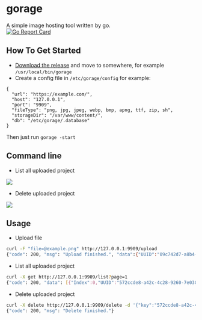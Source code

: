 # gorage
A simple image hosting tool written by go.  
[![Go Report Card](https://goreportcard.com/badge/github.com/moonagic/gorage)](https://goreportcard.com/report/github.com/moonagic/gorage)

## How To Get Started
* [Download the release](https://github.com/moonagic/gorage/releases) and move to somewhere, for example `/usr/local/bin/gorage`
* Create a config file in `/etc/gorage/config`
for example:
```
{
  "url": "https://example.com/",
  "host": "127.0.0.1",
  "port": "9909",
  "fileType": "png, jpg, jpeg, webp, bmp, apng, ttf, zip, sh",
  "storageDir": "/var/www/content/",
  "db": "/etc/gorage/.database"
}
```
Then just run `gorage -start`

## Command line
* List all uploaded project
<img src="https://github.com/moonagic/gorage/blob/master/images/list.png">

* Delete uploaded project
<img src="https://github.com/moonagic/gorage/blob/master/images/delete.png">

## Usage
* Upload file  
```bash
curl -F "file=@example.png" http://127.0.0.1:9909/upload
{"code": 200, "msg": "Upload finished.", "data":{"UUID":"09c742d7-a8b4-4923-ace7-199aa0e2d169","FileName":"example.png","Directory":"2018/6/13/wfxyoyyxqu43bap7/","TagTime":"1528882517983","UploadTime":"2018-06-13 17:35:17"}, "url":"http://example.com/content/2018/6/13/wfxyoyyxqu43bap7/example.png"}
```

* List all uploaded project  
```bash
curl -X get http://127.0.0.1:9909/list?page=1
{"code": 200, "data": [{"Index":0,"UUID":"572ccde8-a42c-4c28-9260-7e030d4fb8e5","TagTime":"1528186905334"},{"Index":1,"UUID":"c8368d8b-8ca2-4ebe-9667-e018625aa8e1","TagTime":"1528267017421"},{"Index":2,"UUID":"38bbe867-02a8-4e2a-8203-74830afd9454","TagTime":"1528267854439"}]}
```

* Delete uploaded project  
```bash
curl -X delete http://127.0.0.1:9909/delete -d '{"key":"572ccde8-a42c-4c28-9260-7e030d4fb8e5"}'
{"code": 200, "msg": "Delete finished."}
```
